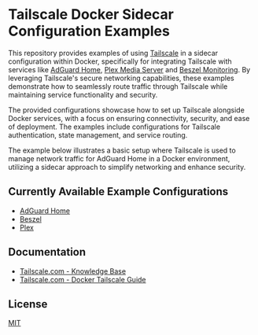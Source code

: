 # Tailscale Docker Sidecar Configuration Examples

This repository provides examples of using [Tailscale](https://tailscale.com/) in a sidecar configuration within Docker, specifically for integrating Tailscale with services like [AdGuard Home](https://github.com/AdguardTeam/AdGuardHome), [Plex Media Server](https://www.plex.tv/) and [Beszel Monitoring](https://github.com/henrygd/beszel). By leveraging Tailscale's secure networking capabilities, these examples demonstrate how to seamlessly route traffic through Tailscale while maintaining service functionality and security.

The provided configurations showcase how to set up Tailscale alongside Docker services, with a focus on ensuring connectivity, security, and ease of deployment. The examples include configurations for Tailscale authentication, state management, and service routing.

The example below illustrates a basic setup where Tailscale is used to manage network traffic for AdGuard Home in a Docker environment, utilizing a sidecar approach to simplify networking and enhance security.

## Currently Available Example Configurations

- [AdGuard Home](adguardhome)
- [Beszel](beszel)
- [Plex](plex)

## Documentation

- [Tailscale.com - Knowledge Base](https://tailscale.com/kb)
- [Tailscale.com - Docker Tailscale Guide](https://tailscale.com/blog/docker-tailscale-guide)

## License

[MIT](https://choosealicense.com/licenses/mit/)
